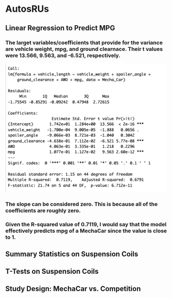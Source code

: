 # AutosRUs

## Linear Regression to Predict MPG

### The larget variables/coefficients that provide for the variance are vehicle weight, mpg, and ground clearnace. Their t values were 13.566, 9.563, and -6.521, respectively.
![Linear Regression to Predict MPG](https://github.com/Ctblossey/MechaCar_Statistical_Analysis/blob/main/Images/Linear%20Regression%20to%20Predict%20MPG.png)

### The slope can be considered zero. This is because all of the coefficients are roughly zero.

### Given the R-squared value of 0.7119, I would say that the model effectively predicts mpg of a MechaCar since the value is close to 1.

## Summary Statistics on Suspension Coils

## T-Tests on Suspension Coils

## Study Design: MechaCar vs. Competition